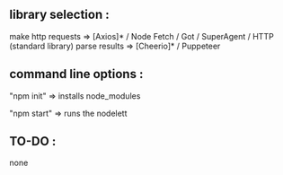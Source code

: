 library selection :
-------------------
make http requests => [Axios]* / Node Fetch / Got / SuperAgent / HTTP (standard library)
parse results      => [Cheerio]* / Puppeteer



command line options :
----------------------

"npm init" => installs node_modules

"npm start" => runs the nodelett




TO-DO :
-------
none
